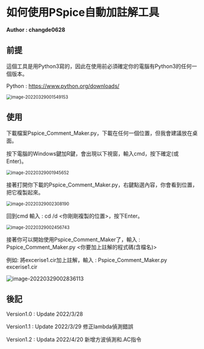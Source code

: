 # 如何使用PSpice自動加註解工具

**Author : changde0628**

## 前提

這個工具是用Python3寫的，因此在使用前必須確定你的電腦有Python3的任何一個版本。

Python : https://www.python.org/downloads/

<img src="C:\Users\hihet\AppData\Roaming\Typora\typora-user-images\image-20220329001549153.png" alt="image-20220329001549153" style="zoom:80%;" />

## 使用

下載檔案Pspice_Comment_Maker.py，下載在任何一個位置，但我會建議放在桌面。

按下電腦的Windows鍵加R鍵，會出現以下視窗，輸入cmd，按下確定(或Enter)。

<img src="C:\Users\hihet\AppData\Roaming\Typora\typora-user-images\image-20220329001945652.png" alt="image-20220329001945652" style="zoom:80%;" />

接著打開你下載的Pspice_Comment_Maker.py，右鍵點選內容，你會看到位置，把它複製起來。

<img src="C:\Users\hihet\AppData\Roaming\Typora\typora-user-images\image-20220329002308190.png" alt="image-20220329002308190" style="zoom:80%;" />

回到cmd 輸入 : cd /d <你剛剛複製的位置>，按下Enter。

<img src="C:\Users\hihet\AppData\Roaming\Typora\typora-user-images\image-20220329002456743.png" alt="image-20220329002456743" style="zoom:80%;" />

接著你可以開始使用Pspice_Comment_Maker了，輸入 : Pspice_Comment_Maker.py <你要加上註解的程式碼(含檔名)>

例如: 將excerise1.cir加上註解，輸入 : Pspice_Comment_Maker.py excerise1.cir

![image-20220329002836113](C:\Users\hihet\AppData\Roaming\Typora\typora-user-images\image-20220329002836113.png)

## 後記

Version1.0 : Update 2022/3/28

Version1.1 : Update 2022/3/29 修正lambda偵測錯誤

Version1.2 : Updata 2022/4/20 新增方波偵測和.AC指令